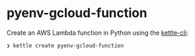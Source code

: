 # pyenv-gcloud-function

Create an AWS Lambda function in Python using the [kettle-cli](https://github.com/nlathia/kettle-cli):

```bash
❯ kettle create pyenv-gcloud-function
```
